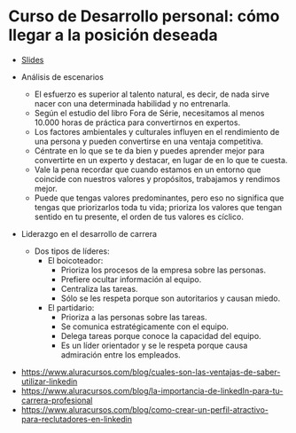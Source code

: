 # Curso de Desarrollo personal: cómo llegar a la posición deseada
- [Slides](./desarrollo-personal.pdf)

* Análisis de escenarios
  - El esfuerzo es superior al talento natural, es decir, de nada sirve nacer con una determinada habilidad y no entrenarla.
  - Según el estudio del libro Fora de Série, necesitamos al menos 10.000 horas de práctica para convertirnos en expertos.
  - Los factores ambientales y culturales influyen en el rendimiento de una persona y pueden convertirse en una ventaja competitiva.
  - Céntrate en lo que se te da bien y puedes aprender mejor para convertirte en un experto y destacar, en lugar de en lo que te cuesta.
  - Vale la pena recordar que cuando estamos en un entorno que coincide con nuestros valores y propósitos, trabajamos y rendimos mejor.
  - Puede que tengas valores predominantes, pero eso no significa que tengas que priorizarlos toda tu vida; prioriza los valores que tengan sentido en tu presente, el orden de tus valores es cíclico.

* Liderazgo en el desarrollo de carrera
  * Dos tipos de líderes:
    * El boicoteador:
      - Prioriza los procesos de la empresa sobre las personas.
      - Prefiere ocultar información al equipo.
      - Centraliza las tareas.
      - Sólo se les respeta porque son autoritarios y causan miedo.
    * El partidario:
      - Prioriza a las personas sobre las tareas.
      - Se comunica estratégicamente con el equipo.
      - Delega tareas porque conoce la capacidad del equipo.
      - Es un líder orientador y se le respeta porque causa admiración entre los empleados.
- https://www.aluracursos.com/blog/cuales-son-las-ventajas-de-saber-utilizar-linkedin
- https://www.aluracursos.com/blog/la-importancia-de-linkedIn-para-tu-carrera-profesional
- https://www.aluracursos.com/blog/como-crear-un-perfil-atractivo-para-reclutadores-en-linkedin
